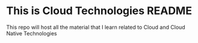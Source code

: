 # This is Cloud Technologies README
This repo will host all the material that I learn related to Cloud and Cloud Native Technologies
